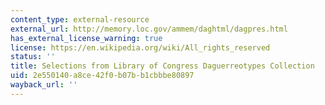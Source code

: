 ```yaml
---
content_type: external-resource
external_url: http://memory.loc.gov/ammem/daghtml/dagpres.html
has_external_license_warning: true
license: https://en.wikipedia.org/wiki/All_rights_reserved
status: ''
title: Selections from Library of Congress Daguerreotypes Collection
uid: 2e550140-a8ce-42f0-b07b-b1cbbbe80897
wayback_url: ''
---
```

